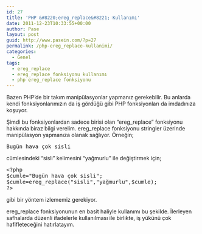 ```yaml
---
id: 27
title: 'PHP &#8220;ereg_replace&#8221; Kullanımı'
date: 2011-12-23T10:33:55+00:00
author: Pase
layout: post
guid: http://www.pasein.com/?p=27
permalink: /php-ereg_replace-kullanimi/
categories:
  - Genel
tags:
  - ereg_replace
  - ereg_replace fonksiyonu kullanımı
  - php ereg_replace fonksiyonu
---
```

Bazen PHP&#8217;de bir takım manipülasyonlar yapmanız gerekebilir. Bu anlarda kendi fonksiyonlarımızın da iş gördüğü gibi PHP fonksiyonları da imdadınıza koşuyor.

Şimdi bu fonksiyonlardan sadece birisi olan &#8220;ereg\_replace&#8221; fonksiyonu hakkında biraz bilgi verelim. ereg\_replace fonksiyonu stringler üzerinde manipülasyon yapmanıza olanak sağlıyor. Örneğin;

<pre>Bugün hava çok sisli
</pre>

cümlesindeki &#8220;sisli&#8221; kelimesini &#8220;yağmurlu&#8221; ile değiştirmek için;

<pre>&lt;?php
$cumle="Bugün hava çok sisli";
$cumle=ereg_replace("sisli","yağmurlu",$cumle);
?&gt;
</pre>

gibi bir yöntem izlememiz gerekiyor. 

ereg_replace fonksiyonunun en basit haliyle kullanımı bu şekilde. İlerleyen safhalarda düzenli ifadelerle kullanılması ile birlikte, iş yükünü çok hafifleteceğini hatırlatayım. </p></p>